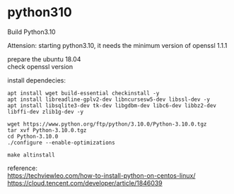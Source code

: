 # python310
Build Python3.10

Attension: starting python3.10, it needs the minimum version of openssl 1.1.1  

prepare the ubuntu 18.04  
check openssl version  

install dependecies:
```  
apt install wget build-essential checkinstall -y
apt install libreadline-gplv2-dev libncursesw5-dev libssl-dev -y
apt install libsqlite3-dev tk-dev libgdbm-dev libc6-dev libbz2-dev libffi-dev zlib1g-dev -y
```  

```  
wget https://www.python.org/ftp/python/3.10.0/Python-3.10.0.tgz
tar xvf Python-3.10.0.tgz
cd Python-3.10.0
./configure --enable-optimizations
```  



`make altinstall`


reference:  
https://techviewleo.com/how-to-install-python-on-centos-linux/  
https://cloud.tencent.com/developer/article/1846039  
